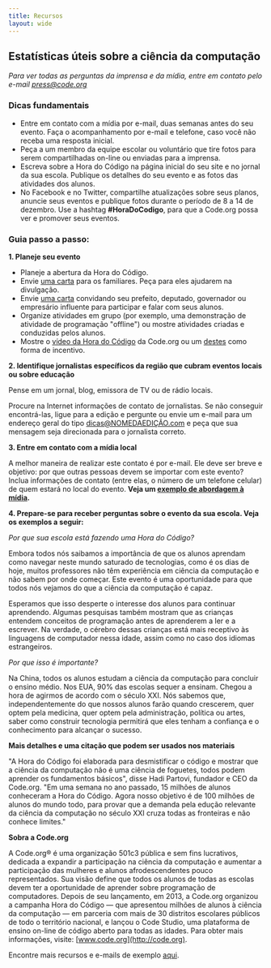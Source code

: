```yaml
---
title: Recursos 
layout: wide
---
```


## Estatísticas úteis sobre a ciência da computação

*Para ver todas as perguntas da imprensa e da mídia, entre em contato pelo e-mail <press@code.org>*

### Dicas fundamentais

  * Entre em contato com a mídia por e-mail, duas semanas antes do seu evento. Faça o acompanhamento por e-mail e telefone, caso você não receba uma resposta inicial.
  * Peça a um membro da equipe escolar ou voluntário que tire fotos para serem compartilhadas on-line ou enviadas para a imprensa.
  * Escreva sobre a Hora do Código na página inicial do seu site e no jornal da sua escola. Publique os detalhes do seu evento e as fotos das atividades dos alunos.
  * No Facebook e no Twitter, compartilhe atualizações sobre seus planos, anuncie seus eventos e publique fotos durante o período de 8 a 14 de dezembro. Use a hashtag **#HoraDoCodigo**, para que a Code.org possa ver e promover seus eventos.

### Guia passo a passo:

**1. Planeje seu evento**

  * Planeje a abertura da Hora do Código.
  * Envie [uma carta](/resources#sample-emails) para os familiares. Peça para eles ajudarem na divulgação.
  * Envie [uma carta](/resources#sample-emails) convidando seu prefeito, deputado, governador ou empresário influente para participar e falar com seus alunos.
  * Organize atividades em grupo (por exemplo, uma demonstração de atividade de programação "offline") ou mostre atividades criadas e conduzidas pelos alunos.
  * Mostre o [vídeo da Hora do Código](http://hourofcode.com) da Code.org ou um [destes](/resources#videos) como forma de incentivo.

**2. Identifique jornalistas específicos da região que cubram eventos locais ou sobre educação**

Pense em um jornal, blog, emissora de TV ou de rádio locais.

Procure na Internet informações de contato de jornalistas. Se não conseguir encontrá-las, ligue para a edição e pergunte ou envie um e-mail para um endereço geral do tipo dicas@NOMEDAEDIÇÃO.com e peça que sua mensagem seja direcionada para o jornalista correto.

**3. Entre em contato com a mídia local**

A melhor maneira de realizar este contato é por e-mail. Ele deve ser breve e objetivo: por que outras pessoas devem se importar com este evento? Inclua informações de contato (entre elas, o número de um telefone celular) de quem estará no local do evento. **Veja um [exemplo de abordagem à mídia](/resources#sample-emails).**

**4. Prepare-se para receber perguntas sobre o evento da sua escola. Veja os exemplos a seguir:**

*Por que sua escola está fazendo uma Hora do Código?*

Embora todos nós saibamos a importância de que os alunos aprendam como navegar neste mundo saturado de tecnologias, como é os dias de hoje, muitos professores não têm experiência em ciência da computação e não sabem por onde começar. Este evento é uma oportunidade para que todos nós vejamos do que a ciência da computação é capaz.

Esperamos que isso desperte o interesse dos alunos para continuar aprendendo. Algumas pesquisas também mostram que as crianças entendem conceitos de programação antes de aprenderem a ler e a escrever. Na verdade, o cérebro dessas crianças está mais receptivo às linguagens de computador nessa idade, assim como no caso dos idiomas estrangeiros.

*Por que isso é importante?*

Na China, todos os alunos estudam a ciência da computação para concluir o ensino médio. Nos EUA, 90% das escolas sequer a ensinam. Chegou a hora de agirmos de acordo com o século XXI. Nós sabemos que, independentemente do que nossos alunos farão quando crescerem, quer optem pela medicina, quer optem pela administração, política ou artes, saber como construir tecnologia permitirá que eles tenham a confiança e o conhecimento para alcançar o sucesso.

**Mais detalhes e uma citação que podem ser usados nos materiais**

"A Hora do Código foi elaborada para desmistificar o código e mostrar que a ciência da computação não é uma ciência de foguetes, todos podem aprender os fundamentos básicos", disse Hadi Partovi, fundador e CEO da Code.org. "Em uma semana no ano passado, 15 milhões de alunos conheceram a Hora do Código. Agora nosso objetivo é de 100 milhões de alunos do mundo todo, para provar que a demanda pela edução relevante da ciência da computação no século XXI cruza todas as fronteiras e não conhece limites."

**Sobra a Code.org**

A Code.org® é uma organização 501c3 pública e sem fins lucrativos, dedicada a expandir a participação na ciência da computação e aumentar a participação das mulheres e alunos afrodescendentes pouco representados. Sua visão define que todos os alunos de todas as escolas devem ter a oportunidade de aprender sobre programação de computadores. Depois de seu lançamento, em 2013, a Code.org organizou a campanha Hora do Código — que apresentou milhões de alunos à ciência da computação — em parceria com mais de 30 distritos escolares públicos de todo o território nacional, e lançou o Code Studio, uma plataforma de ensino on-line de código aberto para todas as idades. Para obter mais informações, visite: [www.code.org](http://code.org).

  
Encontre mais recursos e e-mails de exemplo [aqui](/resources).